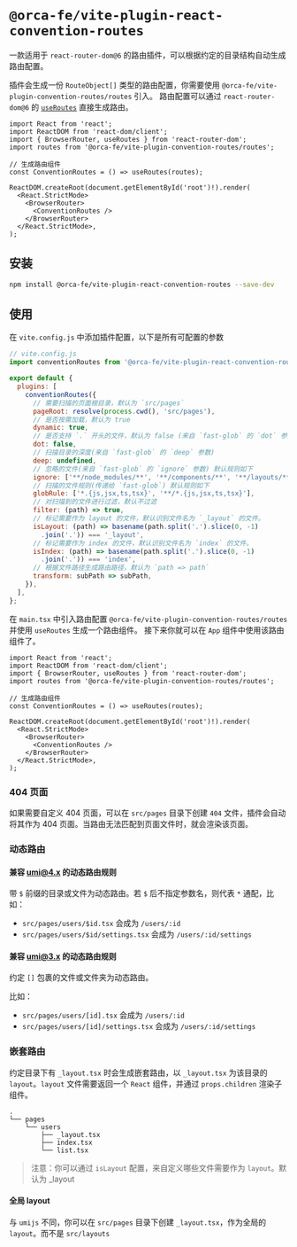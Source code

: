 # `@orca-fe/vite-plugin-react-convention-routes`

一款适用于 `react-router-dom@6` 的路由插件，可以根据约定的目录结构自动生成路由配置。

插件会生成一份 `RouteObject[]` 类型的路由配置，你需要使用 `@orca-fe/vite-plugin-convention-routes/routes` 引入。
路由配置可以通过 `react-router-dom@6` 的 [`useRoutes`](https://reactrouter.com/en/main/hooks/use-routes) 直接生成路由。

```tsx
import React from 'react';
import ReactDOM from 'react-dom/client';
import { BrowserRouter, useRoutes } from 'react-router-dom';
import routes from '@orca-fe/vite-plugin-convention-routes/routes';

// 生成路由组件
const ConventionRoutes = () => useRoutes(routes);

ReactDOM.createRoot(document.getElementById('root')!).render(
  <React.StrictMode>
    <BrowserRouter>
      <ConventionRoutes />
    </BrowserRouter>
  </React.StrictMode>,
);

```

## 安装

```bash
npm install @orca-fe/vite-plugin-react-convention-routes --save-dev
```

## 使用

在 `vite.config.js` 中添加插件配置，以下是所有可配置的参数

```js
// vite.config.js
import conventionRoutes from '@orca-fe/vite-plugin-react-convention-routes';

export default {
  plugins: [
    conventionRoutes({
      // 需要扫描的页面根目录，默认为 `src/pages`
      pageRoot: resolve(process.cwd(), 'src/pages'),
      // 是否按需加载，默认为 true
      dynamic: true,
      // 是否支持 `.` 开头的文件，默认为 false (来自 `fast-glob` 的 `dot` 参数)
      dot: false,
      // 扫描目录的深度(来自 `fast-glob` 的 `deep` 参数)
      deep: undefined,
      // 忽略的文件(来自 `fast-glob` 的 `ignore` 参数) 默认规则如下
      ignore: ['**/node_modules/**', '**/components/**', '**/layouts/**', '**/services/**', '**/model/**', '**/hox/**'],
      // 扫描的文件规则(传递给 `fast-glob`) 默认规则如下
      globRule: ['*.{js,jsx,ts,tsx}', '**/*.{js,jsx,ts,tsx}'],
      // 对扫描到的文件进行过滤，默认不过滤
      filter: (path) => true,
      // 标记需要作为 layout 的文件，默认识别文件名为 `_layout` 的文件。
      isLayout: (path) => basename(path.split('.').slice(0, -1)
        .join('.')) === '_layout',
      // 标记需要作为 index 的文件，默认识别文件名为 `index` 的文件。
      isIndex: (path) => basename(path.split('.').slice(0, -1)
        .join('.')) === 'index',
      // 根据文件路径生成路由路径，默认为 `path => path`
      transform: subPath => subPath,
    }),
  ],
};
```

在 `main.tsx` 中引入路由配置 `@orca-fe/vite-plugin-convention-routes/routes` 并使用 `useRoutes` 生成一个路由组件。
接下来你就可以在 `App` 组件中使用该路由组件了。

```tsx
import React from 'react';
import ReactDOM from 'react-dom/client';
import { BrowserRouter, useRoutes } from 'react-router-dom';
import routes from '@orca-fe/vite-plugin-convention-routes/routes';

// 生成路由组件
const ConventionRoutes = () => useRoutes(routes);

ReactDOM.createRoot(document.getElementById('root')!).render(
  <React.StrictMode>
    <BrowserRouter>
      <ConventionRoutes />
    </BrowserRouter>
  </React.StrictMode>,
);

```

### 404 页面

如果需要自定义 404 页面，可以在 `src/pages` 目录下创建 `404` 文件，插件会自动将其作为 404 页面。当路由无法匹配到页面文件时，就会渲染该页面。

### 动态路由

#### 兼容 umi@4.x 的动态路由规则

带 `$` 前缀的目录或文件为动态路由。若 `$` 后不指定参数名，则代表 `*` 通配，比如：

* `src/pages/users/$id.tsx` 会成为 `/users/:id`
* `src/pages/users/$id/settings.tsx` 会成为 `/users/:id/settings`

#### 兼容 umi@3.x 的动态路由规则

约定 `[]` 包裹的文件或文件夹为动态路由。

比如：
* `src/pages/users/[id].tsx` 会成为 `/users/:id`
* `src/pages/users/[id]/settings.tsx` 会成为 `/users/:id/settings`

### 嵌套路由

约定目录下有 `_layout.tsx` 时会生成嵌套路由，以 `_layout.tsx` 为该目录的 `layout`。`layout` 文件需要返回一个 `React` 组件，并通过 `props.children` 渲染子组件。


```
.
└── pages
    └── users
        ├── _layout.tsx
        ├── index.tsx
        └── list.tsx
```

> 注意：你可以通过 `isLayout` 配置，来自定义哪些文件需要作为 `layout`。默认为 _layout

#### 全局 layout

与 `umijs` 不同，你可以在 `src/pages` 目录下创建 `_layout.tsx`，作为全局的 `layout`。而不是 `src/layouts`


